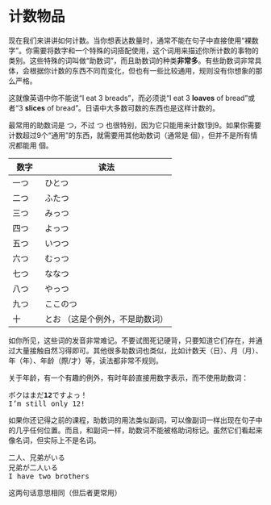 # 计数物品

现在我们来讲讲如何计数。当你想表达数量时，通常不能在句子中直接使用“裸数字”。你需要将数字和一个特殊的词搭配使用，这个词用来描述你所计数的事物的类别。这些特殊的词叫做“助数词”，而且助数词的种类**非常多**。有些助数词非常具体，会根据你计数的东西不同而变化，但也有一些比较通用，规则没有你想象的那么严格。

这就像英语中你不能说“I eat 3 breads”，而必须说“I eat 3 **loaves** of bread”或者“3 **slices** of bread”。日语中大多数可数的东西也是这样计数的。

最常用的助数词是 つ，不过 つ 也很特别，因为它只能用来计数1到9。如果你需要计数超过9个“通用”的东西，就需要用其他助数词（通常是 個），但并不是所有情况都能用 個。

| 数字 | 读法                                          |
|--------|--------------------------------------------------|
| 一つ　 | ひとつ                                           |
| 二つ　 | ふたつ                                           |
| 三つ　 | みっつ                                           |
| 四つ　 | よっつ                                           |
| 五つ　 | いつつ                                           |
| 六つ　 | むっつ                                           |
| 七つ　 | ななつ                                           |
| 八つ　 | やっつ                                           |
| 九つ　 | ここのつ                                         |
| 十　　 | とお （这是个例外，不是助数词） |

如你所见，这些词的发音非常难记。不要试图死记硬背，只要知道它们存在，并通过大量接触自然习得即可。其他很多助数词也类似，比如计数天（日）、月（月）、年（年）、年龄（際/才）等，读法都非常不规则。

关于年龄，有一个有趣的例外，有时年龄直接用数字表示，而不使用助数词：

<pre>
ボクはまだ<b>12</b>ですよっ！
I’m still only 12!
</pre>

如果你还记得之前的课程，助数词的用法类似副词，可以像副词一样出现在句子中的几乎任何位置。而且，和副词一样，助数词不能被格助词标记。虽然它们看起来像名词，但实际上不是名词。

<pre>
二人、兄弟がいる
兄弟が二人いる
I have two brothers
</pre>

这两句话意思相同（但后者更常用）